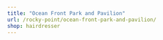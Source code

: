 ```yaml
---
title: "Ocean Front Park and Pavilion"
url: /rocky-point/ocean-front-park-and-pavilion/
shop: hairdresser
---
```


